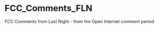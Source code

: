 FCC_Comments_FLN
================

FCC Comments from Last Night - from the Open Internet comment period
